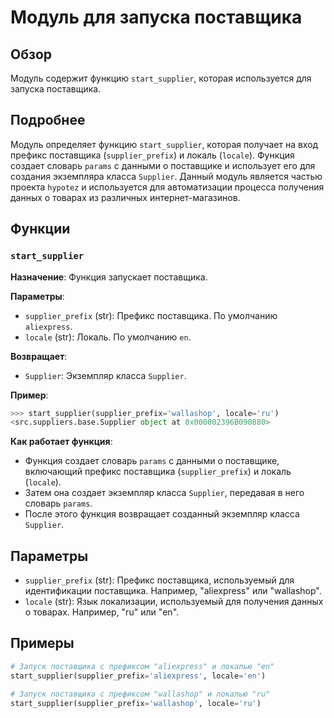 # Модуль для запуска поставщика

## Обзор

Модуль содержит функцию `start_supplier`, которая используется для запуска поставщика.

## Подробнее

Модуль определяет функцию `start_supplier`, которая получает на вход префикс поставщика (`supplier_prefix`) и локаль (`locale`).
Функция создает словарь `params` с данными о поставщике и использует его для создания экземпляра класса `Supplier`.
Данный модуль является частью проекта `hypotez` и используется для автоматизации процесса получения данных о товарах 
из различных интернет-магазинов. 

## Функции

### `start_supplier`

**Назначение**: Функция запускает поставщика.

**Параметры**:

- `supplier_prefix` (str): Префикс поставщика. По умолчанию `aliexpress`.
- `locale` (str): Локаль. По умолчанию `en`.

**Возвращает**:

- `Supplier`: Экземпляр класса `Supplier`.

**Пример**:

```python
>>> start_supplier(supplier_prefix='wallashop', locale='ru')
<src.suppliers.base.Supplier object at 0x000002396B090880>
```

**Как работает функция**:

- Функция создает словарь `params` с данными о поставщике, включающий префикс поставщика (`supplier_prefix`) и локаль (`locale`).
- Затем она создает экземпляр класса `Supplier`, передавая в него словарь `params`.
- После этого функция возвращает созданный экземпляр класса `Supplier`.


## Параметры

- `supplier_prefix` (str): Префикс поставщика, используемый для идентификации поставщика. Например, "aliexpress" или "wallashop".
- `locale` (str): Язык локализации, используемый для получения данных о товарах. Например, "ru" или "en".

## Примеры
```python
# Запуск поставщика с префиксом "aliexpress" и локалью "en"
start_supplier(supplier_prefix='aliexpress', locale='en')

# Запуск поставщика с префиксом "wallashop" и локалью "ru"
start_supplier(supplier_prefix='wallashop', locale='ru')
```